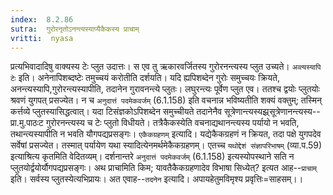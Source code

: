 ```yaml
---
index:  8.2.86
sutra:  गुरोरनृतोऽनन्त्यस्याप्यैकैकस्य प्राचाम्
vritti:  nyasa
---
```


प्रत्यभिवादादिषु वाक्यस्य टेः प्लुत उदात्तः। स एव तु ऋकारवर्जितस्य गुरोरनन्त्यस्य प्लुत उच्यते। `अव्त्यस्यापि टेः` इति। अनेनापिशब्दष्टेः तमुच्चयं करोतीति दर्शयति। यदि ह्यपिशब्देन गुरोः समुच्चयः क्रियते, अनन्त्यस्यापि,गुरोरन्त्यस्यापीति, तदानेन गुरावनन्त्ये प्लुतः। लघुरन्त्यः पूर्वेण प्लुत एव। ततश्च द्वयोः प्लुतयोः श्रवणं युगपत् प्रसज्येत। न च `अनुदात्तं पदमेकवर्जम्` (6.1.158) इति वचनान्न भविष्यतीति शक्यं वक्तुम्; तस्मिन् कर्त्तव्ये प्लुतस्यासिद्धत्वात्। यदा टिसंज्ञकोऽपिशब्देन समुच्चीयते तदानेनैव सूत्रेणान्त्यस्यझ्र्सूत्रेणानन्त्यस्य--प्रा.मु.पाठःट गुरोरनन्त्यस्य च टेः प्लुतो विधीयते। तत्रैकैकस्येति वचनाद्यथानन्त्यस्य पर्यायो न भवति, तथान्त्यस्यापीति न भवति यौगपद्यप्रसङ्गः।
`एकैकग्रहणम्` इत्यादि। यद्येकैकग्रहणं न क्रियत, तदा पक्षे युगपदेव सर्वेषां प्रसज्येत। तस्मात् पर्यायेण यथा स्यादित्येनमर्थमेकैकग्रहणम्। एतच्च `यथोद्देशं संज्ञापरिभाषम्` (व्या.प.59) इत्याश्रित्य कृतमिति वेदितव्यम्। दर्शनान्तरे `अनुदात्तं पदमेकवर्जम्` (6.1.158) इत्यस्योपस्थाने सति न प्लुतयोर्द्वयोर्यौगपद्यप्रसङ्गः।
अथ प्राचामिति किम; यावतैकैकग्रहणादेव विभाषा सिध्येत्? इत्यत आह--`प्राचाम्` इति। सर्वस्य प्लुतस्येत्यभिप्रायः। अत एवाह--`तदनेन` इत्यादि। अपायहेतुमविमृश्य प्रवृत्तिः=साहसम्।।

